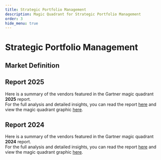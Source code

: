 ```yaml
---
title: Strategic Portfolio Management
description: Magic Quadrant for Strategic Portfolio Management
order: 3
hide_menu: true
---
```


# Strategic Portfolio Management

## Market Definition

## Report 2025

Here is a summary of the vendors featured in the Gartner magic quadrant **2025** report. <br/>For the full analysis and detailed insights, you can read the report
<a href="/docs/2025/strategic-portfolio-management.pdf" target="_blank" rel="noopener noreferrer">here</a>
and view the magic quadrant graphic
<a href="/docs/2025/strategic-portfolio-management.png" target="_blank" rel="noopener noreferrer">here</a>.

## Report 2024

Here is a summary of the vendors featured in the Gartner magic quadrant **2024** report. <br/>For the full analysis and detailed insights, you can read the report
<a href="/docs/2024/strategic-portfolio-management.pdf" target="_blank" rel="noopener noreferrer">here</a>
and view the magic quadrant graphic
<a href="/docs/2024/strategic-portfolio-management.png" target="_blank" rel="noopener noreferrer">here</a>.
